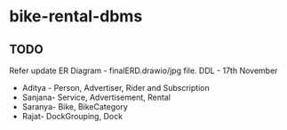 # bike-rental-dbms

## TODO

Refer update ER Diagram - finalERD.drawio/jpg file.
DDL - 17th November

- Aditya - Person, Advertiser, Rider and Subscription
- Sanjana- Service, Advertisement, Rental
- Saranya- Bike, BikeCategory
- Rajat- DockGrouping, Dock
